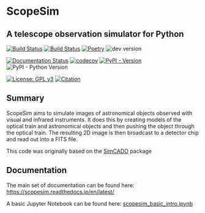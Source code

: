 # ScopeSim 
## A telescope observation simulator for Python

[![Build Status](https://github.com/AstarVienna/ScopeSim/actions/workflows/tests.yml/badge.svg)](https://github.com/AstarVienna/ScopeSim/actions/workflows/tests.yml/badge.svg)
[![Build Status](https://github.com/AstarVienna/ScopeSim/actions/workflows/notebooks_with_irdb_download.yml/badge.svg)](https://github.com/AstarVienna/ScopeSim/actions/workflows/notebooks_with_irdb_download.yml/badge.svg)
[![Poetry](https://img.shields.io/endpoint?url=https://python-poetry.org/badge/v0.json)](https://python-poetry.org/)
![dev version](https://img.shields.io/badge/dynamic/toml?url=https%3A%2F%2Fraw.githubusercontent.com%2FAstarVienna%2FScopeSim%2Fdev_master%2Fpyproject.toml&query=%24.tool.poetry.version&label=dev%20version&color=teal)

[![Documentation Status](https://readthedocs.org/projects/scopesim/badge/?version=latest)](https://scopesim.readthedocs.io/en/latest)
[![codecov](https://codecov.io/gh/AstarVienna/ScopeSim/graph/badge.svg)](https://codecov.io/gh/AstarVienna/ScopeSim)
[![PyPI - Version](https://img.shields.io/pypi/v/ScopeSim)](https://pypi.org/project/ScopeSim/)
![PyPI - Python Version](https://img.shields.io/pypi/pyversions/ScopeSim)

[![License: GPL v3](https://img.shields.io/badge/License-GPLv3-blue.svg)](https://www.gnu.org/licenses/gpl-3.0)
[![Citation](https://img.shields.io/badge/DOI-10.1117%2F12.2559784-blue)](https://doi.org/10.1117/12.2559784)

## Summary

ScopeSim aims to simulate images of astronomical objects observed with visual 
and infrared instruments. It does this by creating models of the optical train 
and astronomical objects and then pushing the object through the optical train. 
The resulting 2D image is then broadcast to a detector chip and read out into a 
FITS file. 

This code was originally based on the [SimCADO](https://github.com/astronomyk/simcado) package

## Documentation
The main set of documentation can be found here: 
https://scopesim.readthedocs.io/en/latest/

A basic Jupyter Notebook can be found here: 
[scopesim_basic_intro.ipynb](docs/source/examples/1_scopesim_intro.ipynb)
